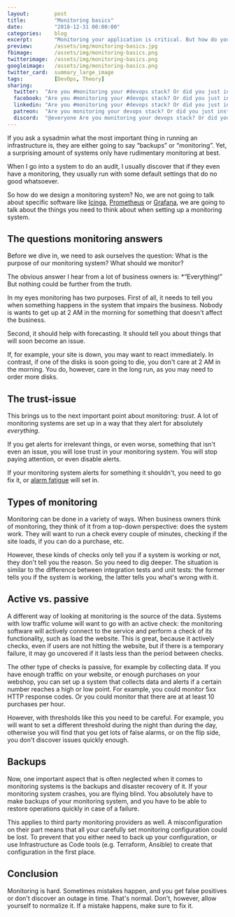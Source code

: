 ```yaml
---
layout:        post
title:         "Monitoring basics"
date:          "2018-12-31 00:00:00"
categories:    blog
excerpt:       "Monitoring your application is critical. But how do you do it? What are the important things you need to watch out for?"
preview:       /assets/img/monitoring-basics.jpg
fbimage:       /assets/img/monitoring-basics.png
twitterimage:  /assets/img/monitoring-basics.png
googleimage:   /assets/img/monitoring-basics.png
twitter_card:  summary_large_image
tags:          [DevOps, Theory]
sharing:
  twitter:  "Are you #monitoring your #devops stack? Or did you just install a monitoring system?" 
  facebook: "Are you #monitoring your #devops stack? Or did you just install a monitoring system?"
  linkedin: "Are you #monitoring your #devops stack? Or did you just install a monitoring system?"
  patreon:  "Are you monitoring your devops stack? Or did you just install a monitoring system?"
  discord:  "@everyone Are you monitoring your devops stack? Or did you just install a monitoring system?"
---
```


If you ask a sysadmin what the most important thing in running an infrastructure is, they are either going to say
&ldquo;backups&rdquo; or &ldquo;monitoring&rdquo;. Yet, a surprising amount of systems only have rudimentary monitoring
at best.

When I go into a system to do an audit, I usually discover that if they even have a monitoring, they usually run with
some default settings that do no good whatsoever.

So how do we design a monitoring system? No, we are not going to talk about specific software like
[Icinga](https://icinga.com/), [Prometheus](https://prometheus.io/) or [Grafana](https://grafana.com/), we are going to
talk about the things you need to think about when setting up a monitoring system.

## The questions monitoring answers

Before we dive in, we need to ask ourselves the question: What is the purpose of our monitoring system? What should we
monitor?

The obvious answer I hear from a lot of business owners is: *&ldquo;Everything!&rdquo; But nothing could be further
from the truth.

In my eyes monitoring has two purposes. First of all, it needs to tell you when something happens in the system that
impairs the business. Nobody is wants to get up at 2 AM in the morning for something that doesn't affect the business.

Second, it should help with forecasting. It should tell you about things that will soon become an issue.

If, for example, your site is down, you may want to react immediately. In contrast, if one of the disks is soon going
to die, you don't care at 2 AM in the morning. You do, however, care in the long run, as you may need to order more
disks.

## The trust-issue

This brings us to the next important point about monitoring: *trust*. A lot of monitoring systems are set up in a way
that they alert for absolutely *everything*.

If you get alerts for irrelevant things, or even worse, something that isn't even an issue, you will lose trust in 
your monitoring system. You will stop paying attention, or even disable alerts.

If your monitoring system alerts for something it shouldn't, you need to go fix it, or
[alarm fatigue](https://en.wikipedia.org/wiki/Alarm_fatigue) will set in. 

## Types of monitoring

Monitoring can be done in a variety of ways. When business owners think of monitoring, they think of it from a top-down
perspective: does the system work. They will want to run a check every couple of minutes, checking if the site loads,
if you can do a purchase, etc.

However, these kinds of checks only tell you if a system is working or not, they don't tell you the reason. So you
need to dig deeper. The situation is similar to the difference between integration tests and unit tests: the former
tells you if the system is working, the latter tells you what's wrong with it. 

## Active vs. passive

A different way of looking at monitoring is the source of the data. Systems with low traffic volume will want to go
with an active check: the monitoring software will actively connect to the service and perform a check of its 
functionality, such as load the website. This is great, because it actively checks, even if users are not hitting the
website, but if there is a temporary failure, it may go uncovered if it lasts less than the period between checks.

The other type of checks is passive, for example by collecting data. If you have enough traffic on your website, or
enough purchases on your webshop, you can set up a system that collects data and alerts if a certain number reaches
a high or low point. For example, you could monitor 5xx HTTP response codes. Or you could monitor that there are at
at least 10 purchases per hour.

However, with thresholds like this you need to be careful. For example, you will want to set a different threshold 
during the night than during the day, otherwise you will find that you get lots of false alarms, or on the flip side,
you don't discover issues quickly enough.

## Backups

Now, one important aspect that is often neglected when it comes to monitoring systems is the backups and disaster
recovery of it. If your monitoring system crashes, you are flying blind. You absolutely have to make backups
of your monitoring system, and you have to be able to restore operations quickly in case of a failure. 

This applies to third party monitoring providers as well. A misconfiguration on their part means that all your
carefully set monitoring configuration could be lost. To prevent that you either need to back up your configuration,
or use Infrastructure as Code tools (e.g. Terraform, Ansible) to create that configuration in the first place.

## Conclusion

Monitoring is hard. Sometimes mistakes happen, and you get false positives or don't discover an outage in time. 
That's normal. Don't, however, allow yourself to normalize it. If a mistake happens, make sure to fix it.